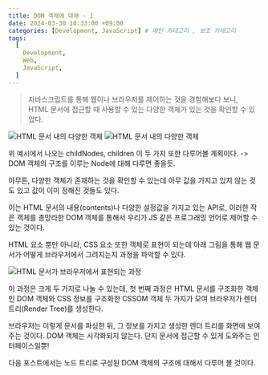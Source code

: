 ```yaml
---
title: DOM 객체에 대해 - 1
date: 2024-03-30 10:33:00 +09:00
categories: [Development, JavaScript] # 메인 카테고리 , 보조 카테고리
tags:
  [
    Development,
    Web,
    JavaScript,
  ]
---
```


> 자바스크립트를 통해 웹이나 브라우저를 제어하는 것을 경험해보다 보니,  
> HTML 문서에 접근할 때 사용할 수 있는 다양한 객체가 있는 것을 확인할 수 있었다.

<img src="https://kybaq.github.io/assets/img/posts/2024-03-31-DOM-객체에-대해-1.png" alt="HTML 문서 내의 다양한 객체">


<img src="https://kybaq.github.io/assets/img/posts/2024-03-31-DOM-객체에-대해-2.png" alt="HTML 문서 내의 다양한 객체">

위 예시에서 나오는 childNodes, children 이 두 가지 또한 다루어볼 계획이다. -> DOM 객체의 구조를 이루는 Node에 대해 다루면 좋을듯.

아무튼, 다양한 객체가 존재하는 것을 확인할 수 있는데 아무 값을 가지고 있지 않는 것도 있고 값이 이미 정해진 것들도 있다. 

이는 HTML 문서의 내용(contents)나 다양한 설정값을 가지고 있는 API로, 이러한 작은 객체를 총망라한 DOM 객체를 통해서 우리가 JS 같은 프로그래밍 언어로 제어할 수 있는 것이다. 

HTML 요소 뿐만 아니라, CSS 요소 또한 객체로 표현이 되는데 아래 그림을 통해 웹 문서가 어떻게 브라우저에서 그려지는지 과정을 파악할 수 있다.

<img src="https://kybaq.github.io/assets/img/posts/2024-03-31-DOM-객체에-대해-3.png" alt="HTML 문서가 브라우저에서 표현되는 과정">

이 과정은 크게 두 가지로 나눌 수 있는데, 첫 번째 과정은 HTML 문서를 구조화한 객체인 DOM 객체와 CSS 정보를 구조화한 CSSOM 객체 두 가지가 모여 브라우저가 렌더 트리(Render Tree)를 생성한다.

브라우저는 이렇게 문서를 파싱한 뒤, 그 정보를 가지고 생성한 렌더 트리를 화면에 보여주는 것이다. DOM 객체는 시각화되지 않는다. 단지 문서에 접근할 수 있게 도와주는 인터페이스일뿐!

다음 포스트에서는 노드 트리로 구성된 DOM 객체의 구조에 대해서 다루어 볼 것이다.